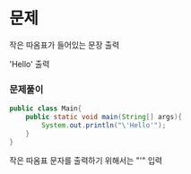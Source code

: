 # 문제
작은 따옴표가 들어있는 문장 출력

'Hello' 출력

### 문제풀이
```java
public class Main{
    public static void main(String[] args){
        System.out.println("\'Hello'");
    }
}
```

작은 따옴표 문자를 출력하기 위해서는 "\'" 입력
